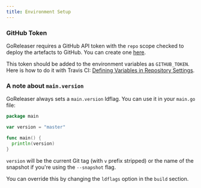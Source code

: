 ```yaml
---
title: Environment Setup
---
```


### GitHub Token

GoReleaser requires a GitHub API token with the `repo` scope checked to
deploy the artefacts to GitHub. You can create one
[here](https://github.com/settings/tokens/new).

This token should be added to the environment variables as `GITHUB_TOKEN`.
Here is how to do it with Travis CI:
[Defining Variables in Repository Settings](https://docs.travis-ci.com/user/environment-variables/#Defining-Variables-in-Repository-Settings).

### A note about `main.version`

GoReleaser always sets a `main.version` ldflag. You can use it in your
`main.go` file:

```go
package main

var version = "master"

func main() {
  println(version)
}
```

`version` will be the current Git tag (with `v` prefix stripped) or the name of
the snapshot if you're using the `--snapshot` flag.

You can override this by changing the `ldflags` option in the `build` section.
